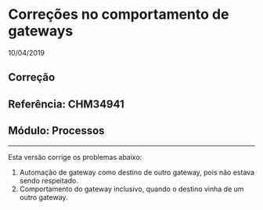 # Correções no comportamento de gateways
10/04/2019
## Correção
## Referência: CHM34941
## Módulo: Processos
***

Esta versão corrige os problemas abaixo:

 1. Automação de gateway como destino de outro gateway, pois não estava sendo respeitado.
 2. Comportamento do gateway inclusivo, quando o destino vinha de um outro gateway.
